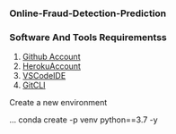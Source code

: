 ### Online-Fraud-Detection-Prediction

### Software And Tools Requirementss

1. [Github Account](https://github.com)
2. [HerokuAccount](https://heroku.com)
3. [VSCodeIDE](https://code.visulstudio.com/)
4. [GitCLI](https://git-scm.com/book/en/v2/Getting-Started-The-Command-Line)

Create a new environment

...
conda create -p venv python==3.7 -y